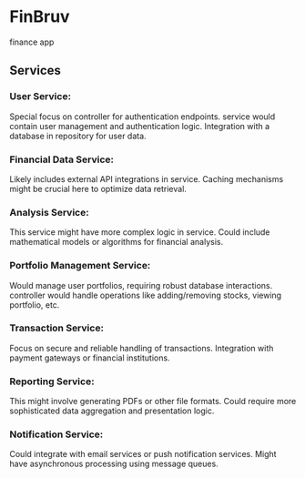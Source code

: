 # FinBruv
finance app

## Services

### User Service:
Special focus on controller for authentication endpoints.
service would contain user management and authentication logic.
Integration with a database in repository for user data.
### Financial Data Service:
Likely includes external API integrations in service.
Caching mechanisms might be crucial here to optimize data retrieval.
### Analysis Service:
This service might have more complex logic in service.
Could include mathematical models or algorithms for financial analysis.
### Portfolio Management Service:
Would manage user portfolios, requiring robust database interactions.
controller would handle operations like adding/removing stocks, viewing
portfolio, etc.
### Transaction Service:
Focus on secure and reliable handling of transactions.
Integration with payment gateways or financial institutions.
### Reporting Service:
This might involve generating PDFs or other file formats.
Could require more sophisticated data aggregation and presentation logic.
### Notification Service:
Could integrate with email services or push notification services.
Might have asynchronous processing using message queues.

